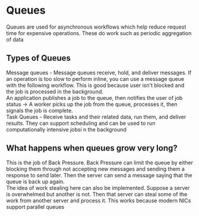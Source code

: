 # Queues
Queues are used for asynchronous workflows which help reduce request time for expensive operations. These do work such as periodic aggregation of data

## Types of Queues
Message queues - Message queues receive, hold, and deliver messages. If an operation is too slow to perform inline, you can use a message queue with the following workflow. This is good because user isn't blocked and the job is processed in the background.
<br>
An application publishes a job to the queue, then notifies the user of job status $\rightarrow$ A worker picks up the job from the queue, processes it, then signals the job is complete.
<br>
Task Queues - Receive tasks and their related data, run them, and deliver results. They can support scheduling and can be used to run computationally intensive jobsi n the background

## What happens when queues grow very long?
This is the job of Back Pressure. Back Pressure can limit the queue by either blocking them through not accepting new messages and sending them a response to send later. Then the server can send a message saying that the queue is back up again.
<br>
The idea of work stealing here can also be implemented. Suppose a server is overwhelmed but another is not. Then that server can steal some of the work from another server and process it. This works because modern NICs support parallel queues
